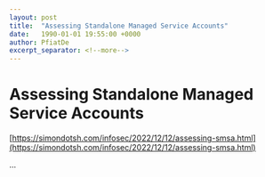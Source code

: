 ```yaml
---
layout: post
title:  "Assessing Standalone Managed Service Accounts"
date:   1990-01-01 19:55:00 +0000
author: PfiatDe
excerpt_separator: <!--more-->
---
```


# Assessing Standalone Managed Service Accounts

[https://simondotsh.com/infosec/2022/12/12/assessing-smsa.html](https://simondotsh.com/infosec/2022/12/12/assessing-smsa.html)

...
<!--more-->
